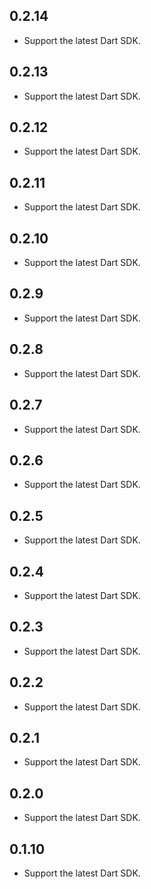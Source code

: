 ## 0.2.14

- Support the latest Dart SDK.

## 0.2.13

- Support the latest Dart SDK.

## 0.2.12

- Support the latest Dart SDK.

## 0.2.11

- Support the latest Dart SDK.

## 0.2.10

- Support the latest Dart SDK.

## 0.2.9

- Support the latest Dart SDK.

## 0.2.8

- Support the latest Dart SDK.

## 0.2.7

- Support the latest Dart SDK.

## 0.2.6

- Support the latest Dart SDK.

## 0.2.5

- Support the latest Dart SDK.

## 0.2.4

- Support the latest Dart SDK.

## 0.2.3

- Support the latest Dart SDK.

## 0.2.2

- Support the latest Dart SDK.

## 0.2.1

- Support the latest Dart SDK.

## 0.2.0

- Support the latest Dart SDK.

## 0.1.10

- Support the latest Dart SDK.
